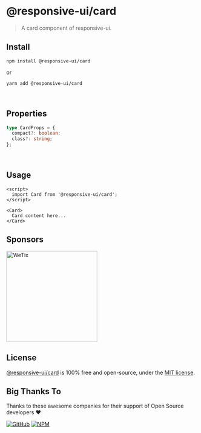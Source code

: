 # @responsive-ui/card

> A card component of responsive-ui.

## Install

```console
npm install @responsive-ui/card
```

or

```console
yarn add @responsive-ui/card
```

<br/>

## Properties

```ts
type CardProps = {
  compact?: boolean;
  class?: string;
};
```

<br/>

## Usage

```svelte
<script>
  import Card from '@responsive-ui/card';
</script>

<Card>
  Card content here...
</Card>
```

## Sponsors

<img src="https://asset.wetix.my/images/logo/wetix.png" alt="WeTix" width="240px">

## License

[@responsive-ui/card](https://github.com/wetix/responsive-ui/tree/master/components/card) is 100% free and open-source, under the [MIT license](https://github.com/wetix/responsive-ui/blob/master/LICENSE).

## Big Thanks To

Thanks to these awesome companies for their support of Open Source developers ❤

[![GitHub](https://jstools.dev/img/badges/github.svg)](https://github.com/open-source)
[![NPM](https://jstools.dev/img/badges/npm.svg)](https://www.npmjs.com/)
